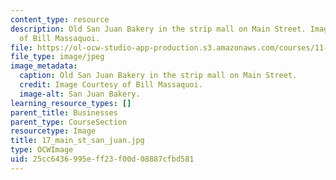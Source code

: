 ```yaml
---
content_type: resource
description: Old San Juan Bakery in the strip mall on Main Street. Image Courtesy
  of Bill Massaquoi.
file: https://ol-ocw-studio-app-production.s3.amazonaws.com/courses/11-945-springfield-studio-fall-2005/25cc6436995eff23f00d08887cfbd581_17_main_st_san_juan.jpg
file_type: image/jpeg
image_metadata:
  caption: Old San Juan Bakery in the strip mall on Main Street.
  credit: Image Courtesy of Bill Massaquoi.
  image-alt: San Juan Bakery.
learning_resource_types: []
parent_title: Businesses
parent_type: CourseSection
resourcetype: Image
title: 17_main_st_san_juan.jpg
type: OCWImage
uid: 25cc6436-995e-ff23-f00d-08887cfbd581
---
```

